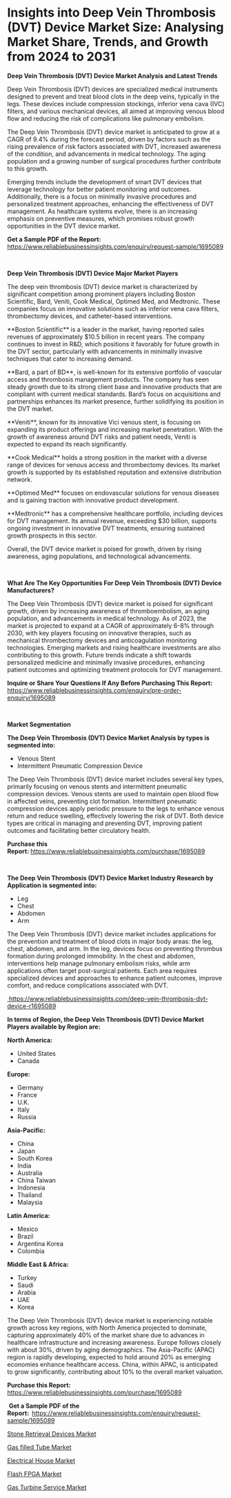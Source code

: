 <p><h1>Insights into Deep Vein Thrombosis (DVT) Device Market Size: Analysing Market Share, Trends, and Growth from 2024 to 2031</h1></p><p><strong>Deep Vein Thrombosis (DVT) Device Market Analysis and Latest Trends</strong></p>
<p><p>Deep Vein Thrombosis (DVT) devices are specialized medical instruments designed to prevent and treat blood clots in the deep veins, typically in the legs. These devices include compression stockings, inferior vena cava (IVC) filters, and various mechanical devices, all aimed at improving venous blood flow and reducing the risk of complications like pulmonary embolism.</p><p>The Deep Vein Thrombosis (DVT) device market is anticipated to grow at a CAGR of 9.4% during the forecast period, driven by factors such as the rising prevalence of risk factors associated with DVT, increased awareness of the condition, and advancements in medical technology. The aging population and a growing number of surgical procedures further contribute to this growth. </p><p>Emerging trends include the development of smart DVT devices that leverage technology for better patient monitoring and outcomes. Additionally, there is a focus on minimally invasive procedures and personalized treatment approaches, enhancing the effectiveness of DVT management. As healthcare systems evolve, there is an increasing emphasis on preventive measures, which promises robust growth opportunities in the DVT device market.</p></p>
<p><strong>Get a Sample PDF of the Report:&nbsp;</strong> <a href="https://www.reliablebusinessinsights.com/enquiry/request-sample/1695089?utm_campaign=39&utm_medium=2&utm_source=Github&utm_content=ia&utm_term=07102024&utm_id=deep-vein-thrombosis-dvt-device">https://www.reliablebusinessinsights.com/enquiry/request-sample/1695089</a></p>
<p>&nbsp;</p>
<p><strong>Deep Vein Thrombosis (DVT) Device Major Market Players</strong></p>
<p><p>The deep vein thrombosis (DVT) device market is characterized by significant competition among prominent players including Boston Scientific, Bard, Veniti, Cook Medical, Optimed Med, and Medtronic. These companies focus on innovative solutions such as inferior vena cava filters, thrombectomy devices, and catheter-based interventions.</p><p>**Boston Scientific** is a leader in the market, having reported sales revenues of approximately $10.5 billion in recent years. The company continues to invest in R&D, which positions it favorably for future growth in the DVT sector, particularly with advancements in minimally invasive techniques that cater to increasing demand.</p><p>**Bard, a part of BD**, is well-known for its extensive portfolio of vascular access and thrombosis management products. The company has seen steady growth due to its strong client base and innovative products that are compliant with current medical standards. Bard’s focus on acquisitions and partnerships enhances its market presence, further solidifying its position in the DVT market.</p><p>**Veniti**, known for its innovative Vici venous stent, is focusing on expanding its product offerings and increasing market penetration. With the growth of awareness around DVT risks and patient needs, Veniti is expected to expand its reach significantly.</p><p>**Cook Medical** holds a strong position in the market with a diverse range of devices for venous access and thrombectomy devices. Its market growth is supported by its established reputation and extensive distribution network.</p><p>**Optimed Med** focuses on endovascular solutions for venous diseases and is gaining traction with innovative product development.</p><p>**Medtronic** has a comprehensive healthcare portfolio, including devices for DVT management. Its annual revenue, exceeding $30 billion, supports ongoing investment in innovative DVT treatments, ensuring sustained growth prospects in this sector.</p><p>Overall, the DVT device market is poised for growth, driven by rising awareness, aging populations, and technological advancements.</p></p>
<p>&nbsp;</p>
<p><strong>What Are The Key Opportunities For Deep Vein Thrombosis (DVT) Device Manufacturers?</strong></p>
<p><p>The Deep Vein Thrombosis (DVT) device market is poised for significant growth, driven by increasing awareness of thromboembolism, an aging population, and advancements in medical technology. As of 2023, the market is projected to expand at a CAGR of approximately 6-8% through 2030, with key players focusing on innovative therapies, such as mechanical thrombectomy devices and anticoagulation monitoring technologies. Emerging markets and rising healthcare investments are also contributing to this growth. Future trends indicate a shift towards personalized medicine and minimally invasive procedures, enhancing patient outcomes and optimizing treatment protocols for DVT management.</p></p>
<p><strong>Inquire or Share Your Questions If Any Before Purchasing This Report:</strong> <a href="https://www.reliablebusinessinsights.com/enquiry/pre-order-enquiry/1695089?utm_campaign=39&utm_medium=2&utm_source=Github&utm_content=ia&utm_term=07102024&utm_id=deep-vein-thrombosis-dvt-device">https://www.reliablebusinessinsights.com/enquiry/pre-order-enquiry/1695089</a></p>
<p>&nbsp;</p>
<p><strong>Market Segmentation</strong></p>
<p><strong>The Deep Vein Thrombosis (DVT) Device Market Analysis by types is segmented into:</strong></p>
<p><ul><li>Venous Stent</li><li>Intermittent Pneumatic Compression Device</li></ul></p>
<p><p>The Deep Vein Thrombosis (DVT) device market includes several key types, primarily focusing on venous stents and intermittent pneumatic compression devices. Venous stents are used to maintain open blood flow in affected veins, preventing clot formation. Intermittent pneumatic compression devices apply periodic pressure to the legs to enhance venous return and reduce swelling, effectively lowering the risk of DVT. Both device types are critical in managing and preventing DVT, improving patient outcomes and facilitating better circulatory health.</p></p>
<p><strong>Purchase this Report:&nbsp;</strong><a href="https://www.reliablebusinessinsights.com/purchase/1695089?utm_campaign=39&utm_medium=2&utm_source=Github&utm_content=ia&utm_term=07102024&utm_id=deep-vein-thrombosis-dvt-device">https://www.reliablebusinessinsights.com/purchase/1695089</a></p>
<p>&nbsp;</p>
<p><strong>The Deep Vein Thrombosis (DVT) Device Market Industry Research by Application is segmented into:</strong></p>
<p><ul><li>Leg</li><li>Chest</li><li>Abdomen</li><li>Arm</li></ul></p>
<p><p>The Deep Vein Thrombosis (DVT) device market includes applications for the prevention and treatment of blood clots in major body areas: the leg, chest, abdomen, and arm. In the leg, devices focus on preventing thrombus formation during prolonged immobility. In the chest and abdomen, interventions help manage pulmonary embolism risks, while arm applications often target post-surgical patients. Each area requires specialized devices and approaches to enhance patient outcomes, improve comfort, and reduce complications associated with DVT.</p></p>
<p><a href="https://www.reliablebusinessinsights.com/deep-vein-thrombosis-dvt-device-r1695089?utm_campaign=39&utm_medium=2&utm_source=Github&utm_content=ia&utm_term=07102024&utm_id=deep-vein-thrombosis-dvt-device">&nbsp;https://www.reliablebusinessinsights.com/deep-vein-thrombosis-dvt-device-r1695089</a></p>
<p><strong>In terms of Region, the Deep Vein Thrombosis (DVT) Device Market Players available by Region are:</strong></p>
<p>
    <p> <strong> North America: </strong>
        <ul>
            <li>United States</li>
            <li>Canada</li>
        </ul>
        </p> 
    <p> <strong> Europe: </strong>
        <ul>
            <li>Germany</li>
            <li>France</li>
            <li>U.K.</li>
            <li>Italy</li>
            <li>Russia</li>
        </ul>
        </p> 
    <p> <strong> Asia-Pacific: </strong>
        <ul>
            <li>China</li>
            <li>Japan</li>
            <li>South Korea</li>
            <li>India</li>
            <li>Australia</li>
            <li>China Taiwan</li>
            <li>Indonesia</li>
            <li>Thailand</li>
            <li>Malaysia</li>
        </ul>
        </p> 
    <p> <strong> Latin America: </strong>
        <ul>
            <li>Mexico</li>
            <li>Brazil</li>
            <li>Argentina Korea</li>
            <li>Colombia</li>
        </ul>
        </p> 
    <p> <strong> Middle East & Africa: </strong>
        <ul>
            <li>Turkey</li>
            <li>Saudi</li>
            <li>Arabia</li>
            <li>UAE</li>
            <li>Korea</li>
        </ul>
    </p>
    </p>
<p><p>The Deep Vein Thrombosis (DVT) device market is experiencing notable growth across key regions, with North America projected to dominate, capturing approximately 40% of the market share due to advances in healthcare infrastructure and increasing awareness. Europe follows closely with about 30%, driven by aging demographics. The Asia-Pacific (APAC) region is rapidly developing, expected to hold around 20% as emerging economies enhance healthcare access. China, within APAC, is anticipated to grow significantly, contributing about 10% to the overall market valuation.</p></p>
<p><strong>Purchase this Report: </strong><a href="https://www.reliablebusinessinsights.com/purchase/1695089?utm_campaign=39&utm_medium=2&utm_source=Github&utm_content=ia&utm_term=07102024&utm_id=deep-vein-thrombosis-dvt-device">https://www.reliablebusinessinsights.com/purchase/1695089</a></p>
<p>&nbsp;<strong>Get a Sample PDF of the Report:&nbsp;&nbsp;</strong><a href="https://www.reliablebusinessinsights.com/enquiry/request-sample/1695089?utm_campaign=39&utm_medium=2&utm_source=Github&utm_content=ia&utm_term=07102024&utm_id=deep-vein-thrombosis-dvt-device">https://www.reliablebusinessinsights.com/enquiry/request-sample/1695089</a></p>
<p><strong></strong></p>
<p><p><a href="https://github.com/arionmp/Market-Research-Report-List-5/blob/main/stone-retrieval-devices-market.md?utm_campaign=39&utm_medium=2&utm_source=Github&utm_content=ia&utm_term=07102024&utm_id=deep-vein-thrombosis-dvt-device">Stone Retrieval Devices Market</a></p><p><a href="https://www.linkedin.com/pulse/key-drivers-gas-filled-tube-market-trends-future-outlook-pqlpe?utm_campaign=39&utm_medium=2&utm_source=Github&utm_content=ia&utm_term=07102024&utm_id=deep-vein-thrombosis-dvt-device">Gas filled Tube Market</a></p><p><a href="https://issuu.com/reportprime-2/docs/electrical-house-market-size-2030.p_85d7ef85ccb9c6?utm_campaign=39&utm_medium=2&utm_source=Github&utm_content=ia&utm_term=07102024&utm_id=deep-vein-thrombosis-dvt-device">Electrical House Market</a></p><p><a href="https://www.linkedin.com/pulse/comprehensive-flash-fpga-market-report-segmentation-type-ew7se?utm_campaign=39&utm_medium=2&utm_source=Github&utm_content=ia&utm_term=07102024&utm_id=deep-vein-thrombosis-dvt-device">Flash FPGA Market</a></p><p><a href="https://issuu.com/reportprime-2/docs/gas-turbine-service-market-size-203_2decdfe1ace3ac?utm_campaign=39&utm_medium=2&utm_source=Github&utm_content=ia&utm_term=07102024&utm_id=deep-vein-thrombosis-dvt-device">Gas Turbine Service Market</a></p></p>